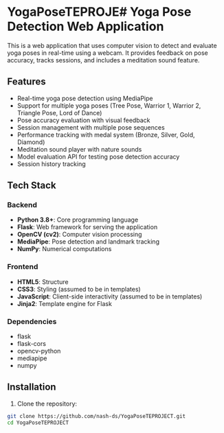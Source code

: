 # YogaPoseTEPROJE# Yoga Pose Detection Web Application

This is a web application that uses computer vision to detect and evaluate yoga poses in real-time using a webcam. It provides feedback on pose accuracy, tracks sessions, and includes a meditation sound feature.

## Features

- Real-time yoga pose detection using MediaPipe
- Support for multiple yoga poses (Tree Pose, Warrior 1, Warrior 2, Triangle Pose, Lord of Dance)
- Pose accuracy evaluation with visual feedback
- Session management with multiple pose sequences
- Performance tracking with medal system (Bronze, Silver, Gold, Diamond)
- Meditation sound player with nature sounds
- Model evaluation API for testing pose detection accuracy
- Session history tracking

## Tech Stack

### Backend
- **Python 3.8+**: Core programming language
- **Flask**: Web framework for serving the application
- **OpenCV (cv2)**: Computer vision processing
- **MediaPipe**: Pose detection and landmark tracking
- **NumPy**: Numerical computations

### Frontend
- **HTML5**: Structure
- **CSS3**: Styling (assumed to be in templates)
- **JavaScript**: Client-side interactivity (assumed to be in templates)
- **Jinja2**: Template engine for Flask

### Dependencies
- flask
- flask-cors
- opencv-python
- mediapipe
- numpy

## Installation

1. Clone the repository:
```bash
git clone https://github.com/nash-ds/YogaPoseTEPROJECT.git
cd YogaPoseTEPROJECT
```